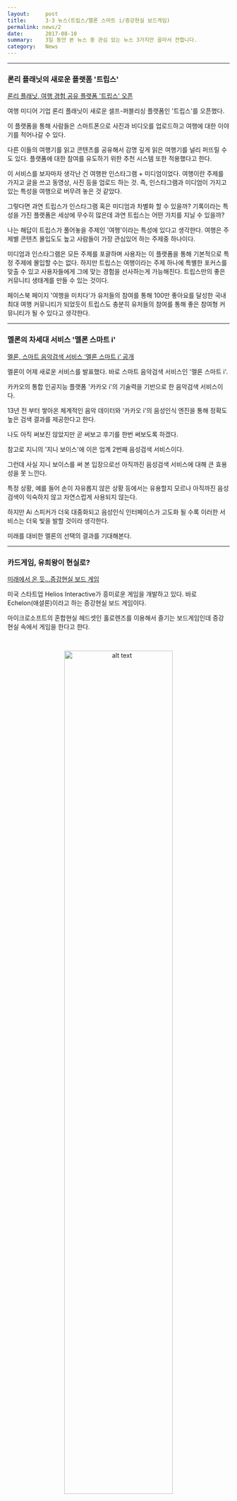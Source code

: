 ```yaml
---
layout:     post
title:      3·3 뉴스(트립스/멜론 스마트 i/증강현실 보드게임)
permalink: news/2
date:       2017-08-10
summary:    3일 동안 본 뉴스 중 관심 있는 뉴스 3가지만 골라서 전합니다.
category: 	News
---
```


- - -

### 론리 플래닛의 새로운 플랫폼 '트립스'
[론리 플래닛, 여행 경험 공유 플랫폼 '트립스' 오픈](http://www.ciokorea.com/news/35188)

여행 미디어 기업 론리 플래닛이 새로운 셀프-퍼블리싱 플랫폼인 '트립스'를 오픈했다.

이 플랫폼을 통해 사람들은 스마트폰으로 사진과 비디오를 업로드하고 여행에 대한 이야기를 적어나갈 수 있다.

다른 이들의 여행기를 읽고 콘텐츠를 공유해서 감명 깊게 읽은 여행기를 널리 퍼뜨릴 수도 있다. 플랫폼에 대한 참여를 유도하기 위한 추천 시스템 또한 적용했다고 한다.

이 서비스를 보자마자 생각난 건 여행판 인스타그램 + 미디엄이었다.
여행이란 주제를 가지고 글을 쓰고 동영상, 사진 등을 업로드 하는 것.
즉, 인스타그램과 미디엄이 가지고 있는 특성을 여행으로 버무려 놓은 것 같았다.

그렇다면 과연 트립스가 인스타그램 혹은 미디엄과 차별화 할 수 있을까?
기록이라는 특성을 가진 플랫폼은 세상에 무수히 많은데 과연 트립스는 어떤 가치를 지닐 수 있을까?


나는 해답이 트립스가 풀어놓을 주제인 '여행'이라는 특성에 있다고 생각한다. 여행은 주제별 콘텐츠 몰입도도 높고 사람들이 가장 관심있어 하는 주제중 하나이다.

미디엄과 인스타그램은 모든 주제를 포괄하며 사용자는 이 플랫폼을 통해 기본적으로 특정 주제에 몰입할 수는 없다.
하지만 트립스는 여행이라는 주제 하나에 특별한 포커스를 맞출 수 있고 사용자들에게 그에 맞는 경험을 선사하는게 가능해진다.
트립스만의 좋은 커뮤니티 생태계를 만들 수 있는 것이다.

페이스북 페이지 '여행을 미치다'가 유저들의 참여를 통해 100만 좋아요를 달성한 국내 최대 여행 커뮤니티가 되었듯이 트립스도 충분히 유저들의 참여를 통해  좋은 참여형 커뮤니티가 될 수 있다고 생각한다.

- - -

### 멜론의 차세대 서비스 '멜론 스마트 i'

[멜론, 스마트 음악검색 서비스 ‘멜론 스마트 i’ 공개](http://www.bloter.net/archives/287437)

멜론이 어제 새로운 서비스를 발표했다. 바로 스마트 음악검색 서비스인 '멜론 스마트 i'.

카카오의 통합 인공지능 플랫폼 '카카오 i'의 기술력을 기반으로 한 음악검색 서비스이다.

13년 전 부터 쌓아온 체계적인 음악 데이터와 '카카오 i'의 음성인식 엔진을 통해 정확도 높은 검색 결과를 제공한다고 한다. 

나도 아직 써보진 않았지만 곧 써보고 후기를 한번 써보도록 하겠다. 

참고로 지니의 '지니 보이스'에 이은 업계 2번째 음성검색 서비스이다.

그런데 사실 지니 보이스를 써 본 입장으로선 아직까진 음성검색 서비스에 대해 큰 효용성을 못 느낀다.

특정 상황, 예를 들어 손이 자유롭지 않은 상황 등에서는 유용할지 모르나 아직까진 음성 검색이 익숙하지 않고 자연스럽게 사용되지 않는다. 

하지만 Ai 스피커가 더욱 대중화되고 음성인식 인터페이스가 고도화 될 수록 이러한 서비스는 더욱 빛을 발할 것이라 생각한다. 

미래를 대비한 멜론의 선택의 결과를 기대해본다. 

- - - 

### 카드게임, 유희왕이 현실로?

[미래에서 온 듯…증강현실 보드 게임](http://www.venturesquare.net/751933)

미국 스타트업 Helios Interactive가 흥미로운 게임을 개발하고 있다.
바로 Echelon(애셜론)이라고 하는 증강현실 보드 게임이다.

마이크로소프트의 혼합현실 헤드셋인 홀로렌즈를 이용해서 즐기는 보드게임인데 증강현실 속에서 게임을 한다고 한다.

<br>

<p align ="middle">
	<image src= "https://i0.wp.com/www.venturesquare.net/wp-content/uploads/2017/07/echelon-helios-interactive-001.jpg?resize=768%2C432" alt= "alt text" width= "70%">
</p>

<br>

위의 그림은 증강현실 보드게임 HoloChess를 플레이하고 있는 장면이다.

정말 유희왕이 실현 될 날이 얼마 남지 않은듯 싶다.

현재 AR/VR 시장은 계속 성장하고 있는데 2020년이면 수억달러 정도의 시장규모가 된다고 한다.

확실히 앞으로도 AR/VR 관련 콘텐츠는 계속 나올거고 가까운 시일 내에 일상 속에 빠르게 흡수 될 수 있다고 생각한다.

AR/VR이 세계를 뒤흔들어 놓았던 인터넷 처럼 제 2의 인터넷이 될 수 있을지, 유행 속에 저물어갔던 제 2의 비콘?이 될지 관심 있게 지켜 볼 일이다.